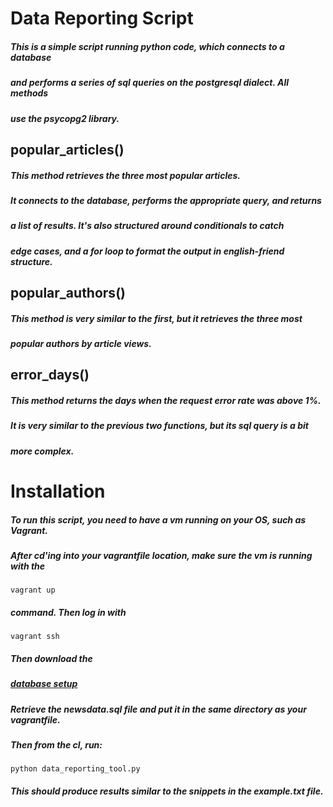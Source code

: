 # Data Reporting Script

##### This is a simple script running python code, which connects to a database 
##### and performs a series of sql queries on the postgresql dialect. All methods
##### use the psycopg2 library.

## popular_articles()
##### This method retrieves the three most popular articles.
##### It connects to the database, performs the appropriate query, and returns
##### a list of results. It's also structured around conditionals to catch 
##### edge cases, and a for loop to format the output in english-friend structure.

## popular_authors()
##### This method is very similar to the first, but it retrieves the three most 
##### popular authors by article views.

## error_days()
##### This method returns the days when the request error rate was above 1%.
##### It is very similar to the previous two functions, but its sql query is a bit 
##### more complex.

# Installation

##### To run this script, you need to have a vm running on your OS, such as Vagrant. 
##### After cd'ing into your vagrantfile location, make sure the vm is running with the

```
vagrant up
```

##### command. Then log in with 

```
vagrant ssh
```
##### Then download the 
##### [database setup](https://d17h27t6h515a5.cloudfront.net/topher/2016/August/57b5f748_newsdata/newsdata.zip)
##### Retrieve the newsdata.sql file and put it in the same directory as your vagrantfile.
##### Then from the cl, run:

```
python data_reporting_tool.py
```

##### This should produce results similar to the snippets in the example.txt file.
